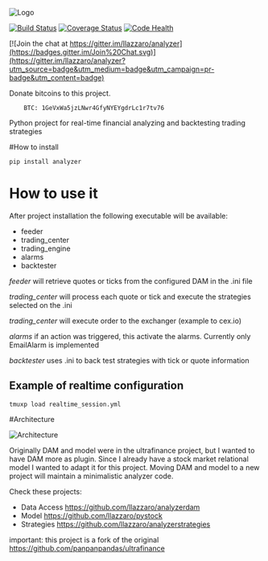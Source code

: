![Logo](https://cloud.githubusercontent.com/assets/568181/11385720/44413bac-92fa-11e5-87e7-0ec09f5eff1d.jpg)

[![Build Status](https://travis-ci.org/llazzaro/analyzer.svg?branch=master)](https://travis-ci.org/llazzaro/analyzer)
[![Coverage Status](https://coveralls.io/repos/llazzaro/analyzer/badge.svg)](https://coveralls.io/r/llazzaro/analyzer)
[![Code Health](https://landscape.io/github/llazzaro/analyzer/master/landscape.svg?style=flat)](https://landscape.io/github/llazzaro/analyzer/master)

[![Join the chat at https://gitter.im/llazzaro/analyzer](https://badges.gitter.im/Join%20Chat.svg)](https://gitter.im/llazzaro/analyzer?utm_source=badge&utm_medium=badge&utm_campaign=pr-badge&utm_content=badge)

Donate bitcoins to this project.

        BTC: 1GeVxWa5jzLNwr4GfyNYEYgdrLc1r7tv76

Python project for real-time financial analyzing and backtesting trading strategies

#How to install

```
pip install analyzer
```

# How to use it

After project installation the following executable will be available:

* feeder
* trading_center
* trading_engine
* alarms
* backtester

*feeder* will retrieve quotes or ticks from the configured DAM in the .ini file

*trading_center* will process each quote or tick and execute the strategies selected on the .ini

*trading_center* will execute order to the exchanger (example to cex.io)

*alarms* if an action was triggered, this activate the alarms. Currently only EmailAlarm is implemented

*backtester* uses .ini to back test strategies with tick or quote information

## Example of realtime configuration
```
tmuxp load realtime_session.yml
```

#Architecture

![Architecture](https://cloud.githubusercontent.com/assets/568181/10708823/4d2d9174-79ec-11e5-8390-1f8533faed53.png)


Originally DAM and model were in the ultrafinance project, but I wanted to have DAM more as plugin.
Since I already have a stock market relational model I wanted to adapt it for this project.
Moving DAM and model to a new project will maintain a minimalistic analyzer code.

Check these projects:

 * Data Access https://github.com/llazzaro/analyzerdam 
 * Model https://github.com/llazzaro/pystock
 * Strategies https://github.com/llazzaro/analyzerstrategies

important: this project is a fork of the original https://github.com/panpanpandas/ultrafinance
